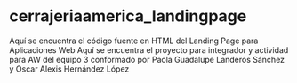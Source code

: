 # cerrajeriaamerica_landingpage
Aquí se encuentra el código fuente en HTML del Landing Page para Aplicaciones Web
Aquí se encuentra el proyecto para integrador y actividad para AW del equipo 3 conformado por Paola Guadalupe Landeros Sánchez y Oscar Alexis Hernández López
